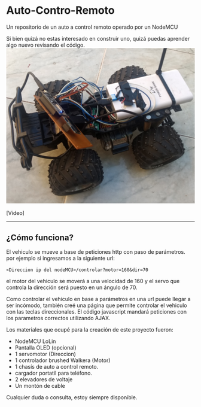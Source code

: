 # Auto-Contro-Remoto
Un repositorio de un auto a control remoto operado por un NodeMCU

Si bien quizá no estas interesado en construir uno, quizá puedas aprender algo nuevo
revisando el código.
![alt text](https://raw.githubusercontent.com/whitesoundcl/Auto-Contro-Remoto/master/imagenes/imagen1.jpg "El auto en cuestión XD")

[Video]

___
## ¿Cómo funciona?
El vehiculo se mueve a base de peticiones http con paso de parámetros.
por ejemplo si ingresamos a la siguiente url:
```
<Direccion ip del nodeMCU>/controlar?motor=160&dir=70
```
el motor del vehiculo se moverá a una velocidad de 160 y el servo que controla la
dirección será puesto en un ángulo de 70.

Como controlar el vehiculo en base a parámetros en una url puede llegar a ser incómodo,
también creé una página que permite controlar el vehiculo con las teclas direccionales.
El código javascript mandará peticiones con los parametros correctos utilizando AJAX.



Los materiales que ocupé para la creación de este proyecto fueron:
+ NodeMCU LoLin
+ Pantalla OLED (opcional)
+ 1 servomotor (Direccion)
+ 1 controlador brushed Walkera (Motor)
+ 1 chasís de auto a control remoto.
+ cargador portatíl para teléfono.
+ 2 elevadores de voltaje
+ Un montón de cable

Cualquier duda o consulta, estoy siempre disponible.
